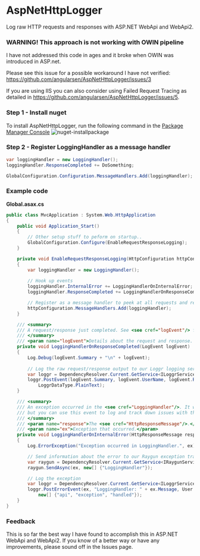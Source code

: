 AspNetHttpLogger
================
Log raw HTTP requests and responses with ASP.NET WebApi and WebApi2.

### WARNING! This approach is not working with OWIN pipeline
I have not addressed this code in ages and it broke when OWIN was introduced in ASP.net.

Please see this issue for a possible workaround I have not verified:
https://github.com/angularsen/AspNetHttpLogger/issues/3

If you are using IIS you can also consider using Failed Request Tracing as detailed in https://github.com/angularsen/AspNetHttpLogger/issues/5.

### Step 1 - Install nuget
To install AspNetHttpLogger, run the following command in the [Package Manager Console](http://docs.nuget.org/docs/start-here/using-the-package-manager-console)
![nuget-installpackage](https://cloud.githubusercontent.com/assets/787816/4447419/adb615a8-480a-11e4-81a0-bd29c231ef4c.png)

### Step 2 - Register LoggingHandler as a message handler
```csharp
var loggingHandler = new LoggingHandler();
loggingHandler.ResponseCompleted += DoSomething;

GlobalConfiguration.Configuration.MessageHandlers.Add(loggingHandler);
```

### Example code

**Global.asax.cs**
```csharp
public class MvcApplication : System.Web.HttpApplication
{
    public void Application_Start()
    {
        // Other setup stuff to peform on startup..
        GlobalConfiguration.Configure(EnableRequestResponseLogging);
    }

    private void EnableRequestResponseLogging(HttpConfiguration httpConfiguration)
    {
        var loggingHandler = new LoggingHandler();
        
        // Hook up events
        loggingHandler.InternalError += LoggingHandlerOnInternalError;
        loggingHandler.ResponseCompleted += LoggingHandlerOnResponseCompleted;

        // Register as a message handler to peek at all requests and responses
        httpConfiguration.MessageHandlers.Add(loggingHandler);
    }

    /// <summary>
    /// A request/response just completed. See <see cref="logEvent"/> for more details.
    /// </summary>
    /// <param name="logEvent">Details about the request and response. Call <see cref="LogEvent.ToString"/> for a pre-formatted string output.</param>
    private void LoggingHandlerOnResponseCompleted(LogEvent logEvent)
    {
        Log.Debug(logEvent.Summary + "\n" + logEvent);
        
        // Log the raw request/response output to our Loggr logging service
        var loggr = DependencyResolver.Current.GetService<ILoggrService>();
        loggr.PostEvent(logEvent.Summary, logEvent.UserName, logEvent.Request, new[] {"api", "log", "raw"}, logEvent.ToString(),
            LoggrDataType.PlainText);
    }

    /// <summary>
    /// An exception occurred in the <see cref="LoggingHandler"/>. It will be silently ignored,
    /// but you can use this event to log and track down issues with the handler.
    /// </summary>
    /// <param name="response">The <see cref="HttpResponseMessage"/>.</param>
    /// <param name="ex">Exception that occurred.</param>
    private void LoggingHandlerOnInternalError(HttpResponseMessage response, Exception ex)
    {
        Log.ErrorException("Exception occurred in LoggingHandler.", ex);

        // Send information about the error to our Raygun exception tracking service
        var raygun = DependencyResolver.Current.GetService<IRaygunService>();
        raygun.SendAsync(ex, new[] {"LoggingHandler"});

        // Log the exception
        var loggr = DependencyResolver.Current.GetService<ILoggrService>();
        loggr.PostErrorEvent(ex, "LoggingHandler: " + ex.Message, User.Identity.Name, response.RequestMessage,
            new[] {"api", "exception", "handled"});
    }
}
```

### Feedback
This is so far the best way I have found to accomplish this in ASP.NET WebApi and WebApi2. If you know of a better way or have any improvements, please sound off in the Issues page.
